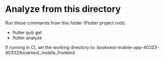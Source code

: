 # Analyze from this directory

Run these commands from this folder (Flutter project root):

- flutter pub get
- flutter analyze

If running in CI, set the working directory to:
booknest-mobile-app-40323-40332/booknest_mobile_frontend
